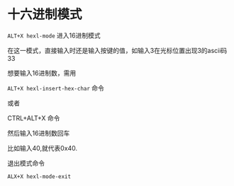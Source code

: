 # 十六进制模式

`ALT+X hexl-mode`   进入16进制模式

在这一模式，直接输入时还是输入按键的值，如输入3在光标位置出现3的ascii码33

想要输入16进制数，需用

`ALT+X hexl-insert-hex-char` 命令

或者

CTRL+ALT+X 命令

然后输入16进制数回车

比如输入40,就代表0x40.

退出模式命令

`ALX+X hexl-mode-exit`
